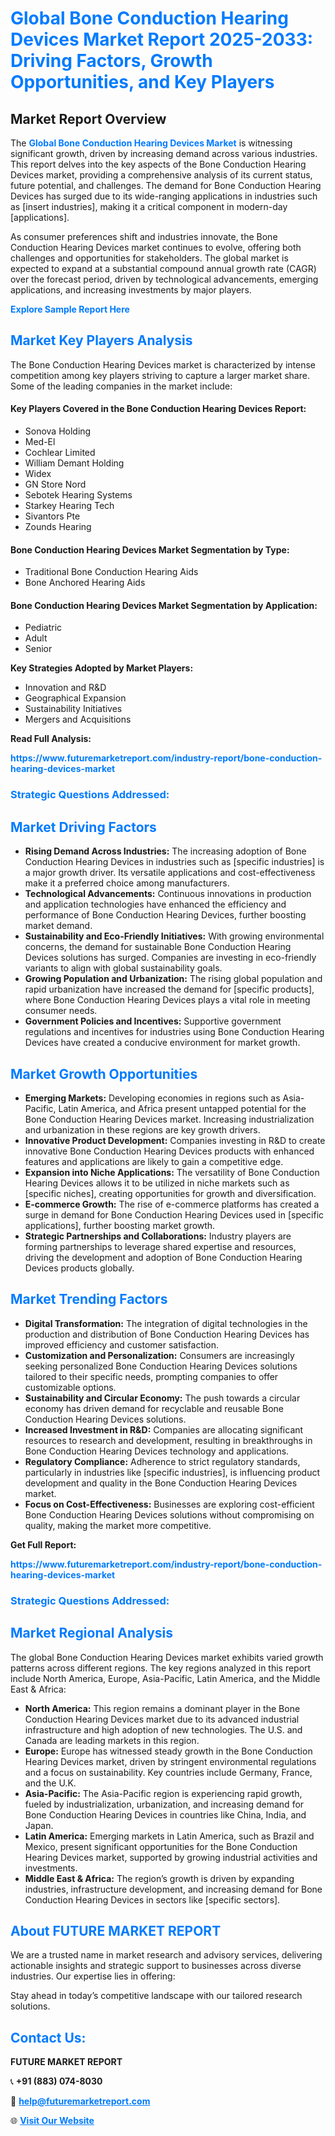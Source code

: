 <h1 style="color: #007BFF;">Global Bone Conduction Hearing Devices Market Report 2025-2033: Driving Factors, Growth Opportunities, and Key Players</h1>

<section id="overview">
<h2>Market Report Overview</h2>
<p>The <a href="https://www.futuremarketreport.com/industry-report/bone-conduction-hearing-devices-market" style="color: #007BFF; text-decoration: none;"><strong>Global Bone Conduction Hearing Devices Market</strong></a> is witnessing significant growth, driven by increasing demand across various industries. This report delves into the key aspects of the Bone Conduction Hearing Devices market, providing a comprehensive analysis of its current status, future potential, and challenges. The demand for Bone Conduction Hearing Devices has surged due to its wide-ranging applications in industries such as [insert industries], making it a critical component in modern-day [applications].</p>
<p>As consumer preferences shift and industries innovate, the Bone Conduction Hearing Devices market continues to evolve, offering both challenges and opportunities for stakeholders. The global market is expected to expand at a substantial compound annual growth rate (CAGR) over the forecast period, driven by technological advancements, emerging applications, and increasing investments by major players.</p>
</section>

<section id="overview">
<p><a href="https://www.futuremarketreport.com/request-sample/reportId=64644" style="color: #007BFF; text-decoration: none;"><strong>Explore Sample Report Here</strong></a></p>
</section>

<section id="key-players">
<h2 style="color: #007BFF;">Market Key Players Analysis</h2>
<p>The Bone Conduction Hearing Devices market is characterized by intense competition among key players striving to capture a larger market share. Some of the leading companies in the market include:</p>
<h4>Key Players Covered in the Bone Conduction Hearing Devices Report:</h4>
<ul><li>Sonova Holding</li><li>Med-El</li><li>Cochlear Limited</li><li>William Demant Holding</li><li>Widex</li><li>GN Store Nord</li><li>Sebotek Hearing Systems</li><li>Starkey Hearing Tech</li><li>Sivantors Pte</li><li>Zounds Hearing</li></ul>
<h4>Bone Conduction Hearing Devices Market Segmentation by Type:</h4>
<ul><li>Traditional Bone Conduction Hearing Aids</li><li>Bone Anchored Hearing Aids</li></ul>

<h4>Bone Conduction Hearing Devices Market Segmentation by Application:</h4>
<ul><li>Pediatric</li><li>Adult</li><li>Senior</li></ul>
<p><strong>Key Strategies Adopted by Market Players:</strong></p>
<ul>
<li>Innovation and R&D</li>
<li>Geographical Expansion</li>
<li>Sustainability Initiatives</li>
<li>Mergers and Acquisitions</li>
</ul>
</section>

<section>
<p><strong>Read Full Analysis: </strong></p><a href="https://www.futuremarketreport.com/industry-report/bone-conduction-hearing-devices-market" style="color: #007BFF; text-decoration: none;"><strong>https://www.futuremarketreport.com/industry-report/bone-conduction-hearing-devices-market</strong></a>
<h3 style="color: #007BFF;">Strategic Questions Addressed:</h3>
</section>

<section id="driving-factors">
<h2 style="color: #007BFF;">Market Driving Factors</h2>
<ul>
<li><strong>Rising Demand Across Industries:</strong> The increasing adoption of Bone Conduction Hearing Devices in industries such as [specific industries] is a major growth driver. Its versatile applications and cost-effectiveness make it a preferred choice among manufacturers.</li>
<li><strong>Technological Advancements:</strong> Continuous innovations in production and application technologies have enhanced the efficiency and performance of Bone Conduction Hearing Devices, further boosting market demand.</li>
<li><strong>Sustainability and Eco-Friendly Initiatives:</strong> With growing environmental concerns, the demand for sustainable Bone Conduction Hearing Devices solutions has surged. Companies are investing in eco-friendly variants to align with global sustainability goals.</li>
<li><strong>Growing Population and Urbanization:</strong> The rising global population and rapid urbanization have increased the demand for [specific products], where Bone Conduction Hearing Devices plays a vital role in meeting consumer needs.</li>
<li><strong>Government Policies and Incentives:</strong> Supportive government regulations and incentives for industries using Bone Conduction Hearing Devices have created a conducive environment for market growth.</li>
</ul>
</section>

<section id="growth-opportunities">
<h2 style="color: #007BFF;">Market Growth Opportunities</h2>
<ul>
<li><strong>Emerging Markets:</strong> Developing economies in regions such as Asia-Pacific, Latin America, and Africa present untapped potential for the Bone Conduction Hearing Devices market. Increasing industrialization and urbanization in these regions are key growth drivers.</li>
<li><strong>Innovative Product Development:</strong> Companies investing in R&D to create innovative Bone Conduction Hearing Devices products with enhanced features and applications are likely to gain a competitive edge.</li>
<li><strong>Expansion into Niche Applications:</strong> The versatility of Bone Conduction Hearing Devices allows it to be utilized in niche markets such as [specific niches], creating opportunities for growth and diversification.</li>
<li><strong>E-commerce Growth:</strong> The rise of e-commerce platforms has created a surge in demand for Bone Conduction Hearing Devices used in [specific applications], further boosting market growth.</li>
<li><strong>Strategic Partnerships and Collaborations:</strong> Industry players are forming partnerships to leverage shared expertise and resources, driving the development and adoption of Bone Conduction Hearing Devices products globally.</li>
</ul>
</section>

<section id="trending-factors">
<h2 style="color: #007BFF;">Market Trending Factors</h2>
<ul>
<li><strong>Digital Transformation:</strong> The integration of digital technologies in the production and distribution of Bone Conduction Hearing Devices has improved efficiency and customer satisfaction.</li>
<li><strong>Customization and Personalization:</strong> Consumers are increasingly seeking personalized Bone Conduction Hearing Devices solutions tailored to their specific needs, prompting companies to offer customizable options.</li>
<li><strong>Sustainability and Circular Economy:</strong> The push towards a circular economy has driven demand for recyclable and reusable Bone Conduction Hearing Devices solutions.</li>
<li><strong>Increased Investment in R&D:</strong> Companies are allocating significant resources to research and development, resulting in breakthroughs in Bone Conduction Hearing Devices technology and applications.</li>
<li><strong>Regulatory Compliance:</strong> Adherence to strict regulatory standards, particularly in industries like [specific industries], is influencing product development and quality in the Bone Conduction Hearing Devices market.</li>
<li><strong>Focus on Cost-Effectiveness:</strong> Businesses are exploring cost-efficient Bone Conduction Hearing Devices solutions without compromising on quality, making the market more competitive.</li>
</ul>
</section>

<section>
<p><strong>Get Full Report: </strong></p><a href="https://www.futuremarketreport.com/industry-report/bone-conduction-hearing-devices-market" style="color: #007BFF; text-decoration: none;"><strong>https://www.futuremarketreport.com/industry-report/bone-conduction-hearing-devices-market</strong></a>
<h3 style="color: #007BFF;">Strategic Questions Addressed:</h3>
</section>


<section id="regional-analysis">
<h2 style="color: #007BFF;">Market Regional Analysis</h2>
<p>The global Bone Conduction Hearing Devices market exhibits varied growth patterns across different regions. The key regions analyzed in this report include North America, Europe, Asia-Pacific, Latin America, and the Middle East & Africa:</p>
<ul>
<li><strong>North America:</strong> This region remains a dominant player in the Bone Conduction Hearing Devices market due to its advanced industrial infrastructure and high adoption of new technologies. The U.S. and Canada are leading markets in this region.</li>
<li><strong>Europe:</strong> Europe has witnessed steady growth in the Bone Conduction Hearing Devices market, driven by stringent environmental regulations and a focus on sustainability. Key countries include Germany, France, and the U.K.</li>
<li><strong>Asia-Pacific:</strong> The Asia-Pacific region is experiencing rapid growth, fueled by industrialization, urbanization, and increasing demand for Bone Conduction Hearing Devices in countries like China, India, and Japan.</li>
<li><strong>Latin America:</strong> Emerging markets in Latin America, such as Brazil and Mexico, present significant opportunities for the Bone Conduction Hearing Devices market, supported by growing industrial activities and investments.</li>
<li><strong>Middle East & Africa:</strong> The region’s growth is driven by expanding industries, infrastructure development, and increasing demand for Bone Conduction Hearing Devices in sectors like [specific sectors].</li>
</ul>
</section>

<footer>
<h2 style="color: #007BFF;">About FUTURE MARKET REPORT</h2>
<p>We are a trusted name in market research and advisory services, delivering actionable insights and strategic support to businesses across diverse industries. Our expertise lies in offering:</p>

<p>Stay ahead in today’s competitive landscape with our tailored research solutions.</p>

<h2 style="color: #007BFF;">Contact Us:</h2>
<p><strong>FUTURE MARKET REPORT</strong></p>
<p>📞 <strong>+91 (883) 074-8030</strong></p>
<p>📧 <strong><a href="mailto:help@futuremarketreport.com" style="color: #007BFF;">help@futuremarketreport.com</a></strong></p>
<p>🌐 <strong><a href="https://www.futuremarketreport.com/" style="color: #007BFF;">Visit Our Website</a></strong></p>
</footer>